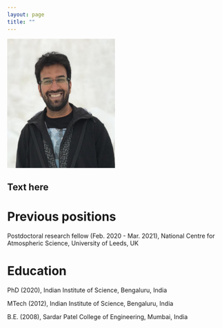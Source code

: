```yaml
---
layout: page
title: ""
---
```


<div class="image-txt-container">
  <img src="MyPhoto.JPG" width="250" height="300">
  <h2>
    Text here
  </h2>
</div>


<h1>Previous positions</h1>

<p>Postdoctoral research fellow (Feb. 2020 - Mar. 2021), National Centre for Atmospheric Science, University of Leeds, UK <br>


<h1>Education</h1>


<p>PhD (2020), Indian Institute of Science, Bengaluru, India <br>
<p>MTech (2012), Indian Institute of Science, Bengaluru, India <br>
<p>B.E. (2008), Sardar Patel College of Engineering, Mumbai, India <br>
  
  
